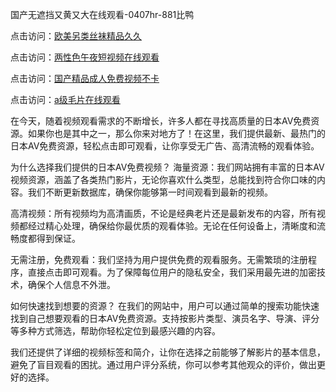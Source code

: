 
国产无遮挡又黄又大在线观看-0407hr-881比鸭


点击访问：<a href="https://fdhf-454.pages.dev/">欧美另类丝袜精品久久</a>

点击访问：<a href="https://rtj-3zo.pages.dev/">两性色午夜短视频在线观看</a>

点击访问：<a href="https://gda-c7m.pages.dev/">国产精品成人免费视频不卡</a>

点击访问：<a href="https://https://vassv.pages.dev/">a级毛片在线观看</a>


在今天，随着视频观看需求的不断增长，许多人都在寻找高质量的日本AV免费资源。如果你也是其中之一，那么你来对地方了！在这里，我们提供最新、最热门的日本AV免费资源，轻松点击即可观看，让你享受无广告、高清流畅的观看体验。

为什么选择我们提供的日本AV免费视频？
海量资源：我们网站拥有丰富的日本AV视频资源，涵盖了各类热门影片，无论你喜欢什么类型，总能找到符合你口味的内容。我们不断更新数据库，确保你能够第一时间观看到最新的视频。

高清视频：所有视频均为高清画质，不论是经典老片还是最新发布的内容，所有视频都经过精心处理，确保给你最优质的观看体验。无论在任何设备上，清晰度和流畅度都得到保证。

无需注册，免费观看：我们坚持为用户提供免费的观看服务。无需繁琐的注册程序，直接点击即可观看。为了保障每位用户的隐私安全，我们采用最先进的加密技术，确保个人信息不外泄。

如何快速找到想要的资源？
在我们的网站中，用户可以通过简单的搜索功能快速找到自己想要观看的日本AV免费资源。支持按影片类型、演员名字、导演、评分等多种方式筛选，帮助你轻松定位到最感兴趣的内容。

我们还提供了详细的视频标签和简介，让你在选择之前能够了解影片的基本信息，避免了盲目观看的困扰。通过用户评分系统，你可以参考其他观众的评价，做出更好的选择。

<span style="display:none;">[Canonical link]( https://github.com/pm20250704/352415 ）</span>
